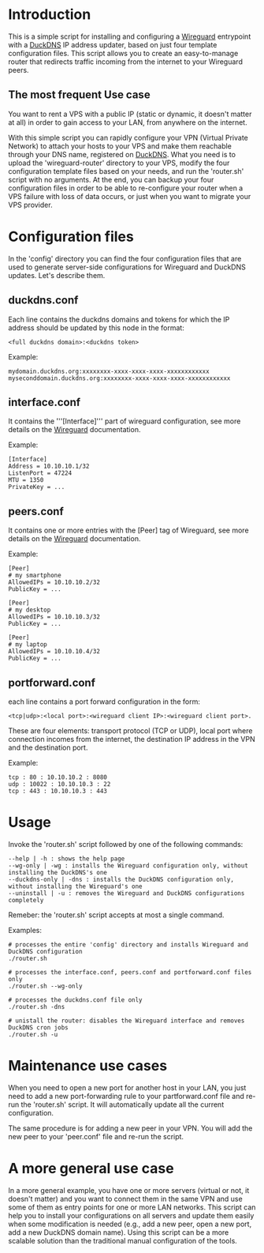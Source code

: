 # Introduction
This is a simple script for installing and configuring a [Wireguard](https://www.wireguard.com/) entrypoint with a [DuckDNS](https://www.duckdns.org/) IP address updater, based on just four template configuration files.
This script allows you to create an easy-to-manage router that redirects traffic incoming from the internet to your Wireguard peers.

## The most frequent Use case
You want to rent a VPS with a public IP (static or dynamic, it doesn't matter at all) in order to gain access to your LAN, from anywhere on the internet.

With this simple script you can rapidly configure your VPN (Virtual Private Network) to attach your hosts to your VPS and make them reachable through your DNS name, registered on [DuckDNS](https://www.duckdns.org/). What you need is to upload the 'wireguard-router' directory to your VPS, modify the four configuration template files based on your needs, and run the 'router.sh' script with no arguments. At the end, you can backup your four configuration files in order to be able to re-configure your router when a VPS failure with loss of data occurs, or just when you want to migrate your VPS provider.

# Configuration files
In the 'config' directory you can find the four configuration files that are used to generate server-side configurations for Wireguard and DuckDNS updates. Let's describe them.

## duckdns.conf
Each line contains the duckdns domains and tokens for which the IP address should be updated by this node in the format:
    
    <full duckdns domain>:<duckdns token>

Example:

    mydomain.duckdns.org:xxxxxxxx-xxxx-xxxx-xxxx-xxxxxxxxxxxx
    myseconddomain.duckdns.org:xxxxxxxx-xxxx-xxxx-xxxx-xxxxxxxxxxxx

## interface.conf
It contains the ́'''[Interface]''' part of wireguard configuration, see more details on the [Wireguard](https://www.wireguard.com/)  documentation.

Example:

    [Interface]
    Address = 10.10.10.1/32
    ListenPort = 47224
    MTU = 1350
    PrivateKey = ...
	
## peers.conf
It contains one or more entries with the [Peer] tag of Wireguard, see more details on the [Wireguard](https://www.wireguard.com/) documentation.

Example:

    [Peer]
    # my smartphone
    AllowedIPs = 10.10.10.2/32
    PublicKey = ...

    [Peer]
    # my desktop
    AllowedIPs = 10.10.10.3/32
    PublicKey = ...

    [Peer]
    # my laptop
    AllowedIPs = 10.10.10.4/32
    PublicKey = ...
	
## portforward.conf
each line contains a port forward configuration in the form:

    <tcp|udp>:<local port>:<wireguard client IP>:<wireguard client port>.

These are four elements: transport protocol (TCP or UDP), local port where connection incomes from the internet, the destination IP address in the VPN and the destination port.

Example:

    tcp : 80 : 10.10.10.2 : 8080
    udp : 10022 : 10.10.10.3 : 22
    tcp : 443 : 10.10.10.3 : 443

# Usage
Invoke the 'router.sh' script followed by one of the following commands:

    --help | -h : shows the help page
	--wg-only | -wg : installs the Wireguard configuration only, without installing the DuckDNS's one
	--duckdns-only | -dns : installs the DuckDNS configuration only, without installing the Wireguard's one
	--uninstall | -u : removes the Wireguard and DuckDNS configurations completely

Remeber: the 'router.sh' script accepts at most a single command.

Examples:

    # processes the entire 'config' directory and installs Wireguard and DuckDNS configuration
    ./router.sh

    # processes the interface.conf, peers.conf and portforward.conf files only
    ./router.sh --wg-only

    # processes the duckdns.conf file only
    ./router.sh -dns

    # unistall the router: disables the Wireguard interface and removes DuckDNS cron jobs
    ./router.sh -u

# Maintenance use cases
When you need to open a new port for another host in your LAN, you just need to add a new port-forwarding rule to your partforward.conf file and re-run the 'router.sh' script. It will automatically update all the current configuration.

The same procedure is for adding a new peer in your VPN. You will add the new peer to your 'peer.conf' file and re-run the script.

# A more general use case
In a more general example, you have one or more servers (virtual or not, it doesn't matter) and you want to connect them in the same VPN and use some of them as entry points for one or more LAN networks. This script can help you to install your configurations on all servers and update them easily when some modification is needed (e.g., add a new peer, open a new port, add a new DuckDNS domain name). Using this script can be a more scalable solution than the traditional manual configuration of the tools.

